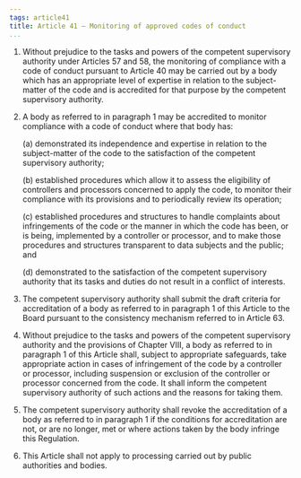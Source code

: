 ```yaml
---
tags: article41
title: Article 41 – Monitoring of approved codes of conduct
...
```


1.  Without prejudice to the tasks and powers of the competent supervisory authority under Articles 57 and 58, the monitoring of compliance with a code of conduct pursuant to Article 40 may be carried out by a body which has an appropriate level of expertise in relation to the subject-matter of the code and is accredited for that purpose by the competent supervisory authority.

2.  A body as referred to in paragraph 1 may be accredited to monitor compliance with a code of conduct where that body has:

    (a) demonstrated its independence and expertise in relation to the subject-matter of the code to the satisfaction of the competent supervisory authority;

    (b) established procedures which allow it to assess the eligibility of controllers and processors concerned to apply the code, to monitor their compliance with its provisions and to periodically review its operation;

    (c) established procedures and structures to handle complaints about infringements of the code or the manner in which the code has been, or is being, implemented by a controller or processor, and to make those procedures and structures transparent to data subjects and the public; and

    (d) demonstrated to the satisfaction of the competent supervisory authority that its tasks and duties do not result in a conflict of interests.

3.  The competent supervisory authority shall submit the draft criteria for accreditation of a body as referred to in paragraph 1 of this Article to the Board pursuant to the consistency mechanism referred to in Article 63.

4.  Without prejudice to the tasks and powers of the competent supervisory authority and the provisions of Chapter VIII, a body as referred to in paragraph 1 of this Article shall, subject to appropriate safeguards, take appropriate action in cases of infringement of the code by a controller or processor, including suspension or exclusion of the controller or processor concerned from the code. It shall inform the competent supervisory authority of such actions and the reasons for taking them.

5.  The competent supervisory authority shall revoke the accreditation of a body as referred to in paragraph 1 if the conditions for accreditation are not, or are no longer, met or where actions taken by the body infringe this Regulation.

6.  This Article shall not apply to processing carried out by public authorities and bodies.
